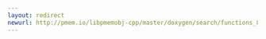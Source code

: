```yaml
---
layout: redirect
newurl: http://pmem.io/libpmemobj-cpp/master/doxygen/search/functions_8.html
---
```

